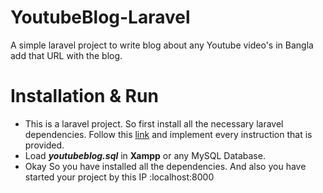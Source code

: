 # YoutubeBlog-Laravel
A simple laravel project to write blog about any Youtube video's in Bangla add that URL with the blog.

# Installation & Run

 - This is a laravel project. So first install all the necessary laravel dependencies. Follow this [link](https://github.com/Yunus0or1/Guidelines-How_TO/blob/master/Laravel%20Basic%20Installation%20.md) and implement every instruction that is provided.
 - Load ***youtubeblog.sql*** in **Xampp** or any MySQL Database.
 - Okay So you have installed all the dependencies. And also you have started your project by this IP :localhost:8000 
